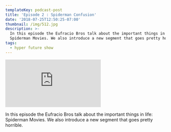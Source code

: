 ```yaml
---
templateKey: podcast-post
title: 'Episode 2 : Spiderman Confusion'
date: '2018-07-25T12:50:25-07:00'
thumbnail: /img/512.jpg
description: >-
  In this episode the Eufracio Bros talk about the important things in life:
  Spiderman Movies. We also introduce a new segment that goes pretty horrible.
tags:
  - hyper future show
---
```

<iframe src="https://www.youtube.com/embed/fyQFNOHPCh0" frameborder="0" allow="autoplay; encrypted-media" allowfullscreen></iframe>

<p>In this episode the Eufracio Bros talk about the important things in life: Spiderman Movies. We also introduce a new segment that goes pretty horrible.</p>

